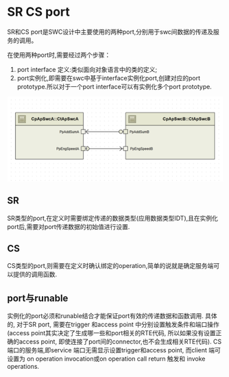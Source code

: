 # SR CS port

SR和CS port是SWC设计中主要使用的两种port,分别用于swc间数据的传递及服务的调用。

在使用两种port时,需要经过两个步骤：

1. port interface 定义:类似面向对象语言中的类的定义;
2. port实例化,即需要在swc中基于interface实例化port,创建对应的port prototype.所以对于一个port interface可以有实例化多个port prototype.

![](https://raw.githubusercontent.com/hanojiang/picgo_pic_bed/master/pic/swcab_port.png)

## SR

SR类型的port,在定义时需要绑定传递的数据类型(应用数据类型IDT),且在实例化port后,需要对port传递数据的初始值进行设置.

## CS

CS类型的port,则需要在定义时确认绑定的operation,简单的说就是确定服务端可以提供的调用函数.

## port与runable

实例化的port必须和runable结合才能保证port有效的传递数据和函数调用. 具体的, 对于SR port, 需要在trigger 和access point 中分别设置触发条件和端口操作(access point其实决定了生成哪一些和port相关的RTE代码, 所以如果没有设置正确的access point, 即使连接了port间的connector,也不会生成相关RTE代码). CS端口的服务端,即service 端口无需显示设置trigger和access point, 而client 端可设置为 on operation invocation或on operation call return 触发和 invoke operations.
